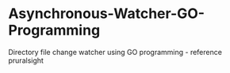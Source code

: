 # Asynchronous-Watcher-GO-Programming
Directory file change watcher using GO programming - reference pruralsight
